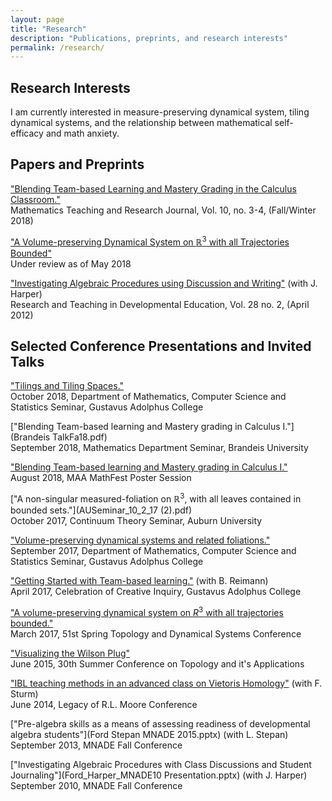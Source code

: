 ```yaml
---
layout: page
title: "Research"
description: "Publications, preprints, and research interests"
permalink: /research/
---
```


## Research Interests
I am currently interested in measure-preserving dynamical system, tiling dynamical systems, and the relationship between mathematical self-efficacy and math anxiety.

<!--My full research statement is linked [here](Research Statement.pdf)-->

## Papers and Preprints
["Blending Team-based Learning and Mastery Grading in the Calculus Classroom."](https://commons.hostos.cuny.edu/mtrj/wp-content/uploads/sites/30/2019/04/v10n34-Blending-Team-Based-learning.pdf)  
Mathematics Teaching and Research Journal, Vol. 10, no. 3-4, (Fall/Winter 2018)

["A Volume-preserving Dynamical System on $\mathbb{R}^3$ with all Trajectories Bounded"](Smooth_Journal_Article.pdf)  
Under review as of May 2018

["Investigating Algebraic Procedures using Discussion and Writing"](https://www.jstor.org/stable/i40106606) (with J. Harper)  
Research and Teaching in Developmental Education, Vol. 28 no. 2, (April 2012) 

## Selected Conference Presentations and Invited Talks
["Tilings and Tiling Spaces."](Tilings_talk_GAC.pdf)  
October 2018, Department of Mathematics, Computer Science  and Statistics Seminar, Gustavus Adolphus College

["Blending Team-based learning and Mastery grading in Calculus I."](Brandeis TalkFa18.pdf)  
September 2018, Mathematics Department Seminar, Brandeis University

["Blending Team-based learning and Mastery grading in Calculus I."](MathFestPosterFa18.pdf)   
August 2018, MAA MathFest Poster Session

["A non-singular measured-foliation on $\mathbb{R}^3$, with all leaves contained in bounded sets."](AUSeminar_10_2_17 (2).pdf)  
October 2017, Continuum Theory Seminar, Auburn University

["Volume-preserving dynamical systems and related foliations."](GACSeminar_2017.pdf)  
September 2017, Department of Mathematics, Computer Science  and Statistics Seminar, Gustavus Adolphus College
 
["Getting Started with Team-based learning."](Getting_Started_with_Team_Based_Learning.pdf) (with B. Reimann)  
April 2017, Celebration of Creative Inquiry, Gustavus Adolphus College

["A volume-preserving dynamical system on $R^3$ with all trajectories bounded."](Jersey_City_Talk.pdf)  
March 2017, 51st Spring Topology and Dynamical Systems Conference

["Visualizing the Wilson Plug"](Galway2015.pdf)  
June 2015, 30th Summer Conference on Topology and it's Applications

["IBL teaching methods in an advanced class on Vietoris Homology"](RLM2014FORD_STURM-jf_edits.pdf) (with F. Sturm)  
June 2014, Legacy of R.L. Moore Conference

["Pre-algebra skills as a means of assessing readiness of developmental algebra students"](Ford Stepan MNADE 2015.pptx) (with L. Stepan)  
September 2013, MNADE Fall Conference

["Investigating Algebraic Procedures with Class Discussions and Student Journaling"](Ford_Harper_MNADE10 Presentation.pptx) (with J. Harper)  
September 2010, MNADE Fall Conference










